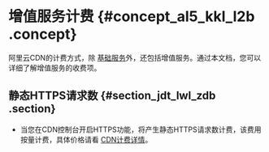 # 增值服务计费 {#concept_al5_kkl_l2b .concept}

阿里云CDN的计费方式，除 [基础服务](intl.zh-CN/产品定价/计费方式/基础服务计费.md#)外，还包括增值服务。通过本文档，您可以详细了解增值服务的收费项。

## 静态HTTPS请求数 {#section_jdt_lwl_zdb .section}

-   当您在CDN控制台开启HTTPS功能，将产生静态HTTPS请求数计费，该费用按量计费，具体价格请看 [CDN计费详情](https://www.alibabacloud.com/zh/product/cdn/pricing)。


